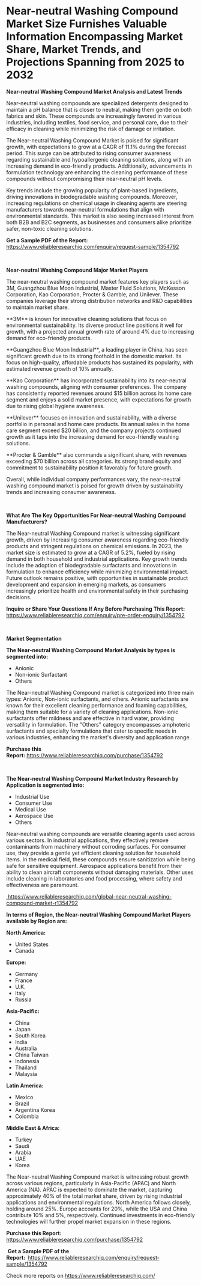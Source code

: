 <p><h1>Near-neutral Washing Compound Market Size Furnishes Valuable Information Encompassing Market Share, Market Trends, and Projections Spanning from 2025 to 2032</h1></p><p><strong>Near-neutral Washing Compound Market Analysis and Latest Trends</strong></p>
<p><p>Near-neutral washing compounds are specialized detergents designed to maintain a pH balance that is closer to neutral, making them gentle on both fabrics and skin. These compounds are increasingly favored in various industries, including textiles, food service, and personal care, due to their efficacy in cleaning while minimizing the risk of damage or irritation.</p><p>The Near-neutral Washing Compound Market is poised for significant growth, with expectations to grow at a CAGR of 11.1% during the forecast period. This surge can be attributed to rising consumer awareness regarding sustainable and hypoallergenic cleaning solutions, along with an increasing demand in eco-friendly products. Additionally, advancements in formulation technology are enhancing the cleaning performance of these compounds without compromising their near-neutral pH levels.</p><p>Key trends include the growing popularity of plant-based ingredients, driving innovations in biodegradable washing compounds. Moreover, increasing regulations on chemical usage in cleaning agents are steering manufacturers towards near-neutral formulations that align with environmental standards. This market is also seeing increased interest from both B2B and B2C segments, as businesses and consumers alike prioritize safer, non-toxic cleaning solutions.</p></p>
<p><strong>Get a Sample PDF of the Report:&nbsp;</strong> <a href="https://www.reliableresearchiq.com/enquiry/request-sample/1354792?utm_campaign=104&utm_medium=2&utm_source=Github&utm_content=ia&utm_term=04022025&utm_id=near-neutral-washing-compound">https://www.reliableresearchiq.com/enquiry/request-sample/1354792</a></p>
<p>&nbsp;</p>
<p><strong>Near-neutral Washing Compound Major Market Players</strong></p>
<p><p>The near-neutral washing compound market features key players such as 3M, Guangzhou Blue Moon Industrial, Master Fluid Solutions, McKesson Corporation, Kao Corporation, Procter & Gamble, and Unilever. These companies leverage their strong distribution networks and R&D capabilities to maintain market share.</p><p>**3M** is known for innovative cleaning solutions that focus on environmental sustainability. Its diverse product line positions it well for growth, with a projected annual growth rate of around 4% due to increasing demand for eco-friendly products.</p><p>**Guangzhou Blue Moon Industrial**, a leading player in China, has seen significant growth due to its strong foothold in the domestic market. Its focus on high-quality, affordable products has sustained its popularity, with estimated revenue growth of 10% annually.</p><p>**Kao Corporation** has incorporated sustainability into its near-neutral washing compounds, aligning with consumer preferences. The company has consistently reported revenues around $15 billion across its home care segment and enjoys a solid market presence, with expectations for growth due to rising global hygiene awareness.</p><p>**Unilever** focuses on innovation and sustainability, with a diverse portfolio in personal and home care products. Its annual sales in the home care segment exceed $20 billion, and the company projects continued growth as it taps into the increasing demand for eco-friendly washing solutions.</p><p>**Procter & Gamble** also commands a significant share, with revenues exceeding $70 billion across all categories. Its strong brand equity and commitment to sustainability position it favorably for future growth.</p><p>Overall, while individual company performances vary, the near-neutral washing compound market is poised for growth driven by sustainability trends and increasing consumer awareness.</p></p>
<p>&nbsp;</p>
<p><strong>What Are The Key Opportunities For Near-neutral Washing Compound Manufacturers?</strong></p>
<p><p>The Near-neutral Washing Compound market is witnessing significant growth, driven by increasing consumer awareness regarding eco-friendly products and stringent regulations on chemical emissions. In 2023, the market size is estimated to grow at a CAGR of 5.2%, fueled by rising demand in both household and industrial applications. Key growth trends include the adoption of biodegradable surfactants and innovations in formulation to enhance efficiency while minimizing environmental impact. Future outlook remains positive, with opportunities in sustainable product development and expansion in emerging markets, as consumers increasingly prioritize health and environmental safety in their purchasing decisions.</p></p>
<p><strong>Inquire or Share Your Questions If Any Before Purchasing This Report:</strong> <a href="https://www.reliableresearchiq.com/enquiry/pre-order-enquiry/1354792?utm_campaign=104&utm_medium=2&utm_source=Github&utm_content=ia&utm_term=04022025&utm_id=near-neutral-washing-compound">https://www.reliableresearchiq.com/enquiry/pre-order-enquiry/1354792</a></p>
<p>&nbsp;</p>
<p><strong>Market Segmentation</strong></p>
<p><strong>The Near-neutral Washing Compound Market Analysis by types is segmented into:</strong></p>
<p><ul><li>Anionic</li><li>Non-ionic Surfactant</li><li>Others</li></ul></p>
<p><p>The Near-neutral Washing Compound market is categorized into three main types: Anionic, Non-ionic surfactants, and others. Anionic surfactants are known for their excellent cleaning performance and foaming capabilities, making them suitable for a variety of cleaning applications. Non-ionic surfactants offer mildness and are effective in hard water, providing versatility in formulation. The "Others" category encompasses amphoteric surfactants and specialty formulations that cater to specific needs in various industries, enhancing the market's diversity and application range.</p></p>
<p><strong>Purchase this Report:&nbsp;</strong><a href="https://www.reliableresearchiq.com/purchase/1354792?utm_campaign=104&utm_medium=2&utm_source=Github&utm_content=ia&utm_term=04022025&utm_id=near-neutral-washing-compound">https://www.reliableresearchiq.com/purchase/1354792</a></p>
<p>&nbsp;</p>
<p><strong>The Near-neutral Washing Compound Market Industry Research by Application is segmented into:</strong></p>
<p><ul><li>Industrial Use</li><li>Consumer Use</li><li>Medical Use</li><li>Aerospace Use</li><li>Others</li></ul></p>
<p><p>Near-neutral washing compounds are versatile cleaning agents used across various sectors. In industrial applications, they effectively remove contaminants from machinery without corroding surfaces. For consumer use, they provide a gentle yet efficient cleaning solution for household items. In the medical field, these compounds ensure sanitization while being safe for sensitive equipment. Aerospace applications benefit from their ability to clean aircraft components without damaging materials. Other uses include cleaning in laboratories and food processing, where safety and effectiveness are paramount.</p></p>
<p><a href="https://www.reliableresearchiq.com/global-near-neutral-washing-compound-market-r1354792?utm_campaign=104&utm_medium=2&utm_source=Github&utm_content=ia&utm_term=04022025&utm_id=near-neutral-washing-compound">&nbsp;https://www.reliableresearchiq.com/global-near-neutral-washing-compound-market-r1354792</a></p>
<p><strong>In terms of Region, the Near-neutral Washing Compound Market Players available by Region are:</strong></p>
<p>
    <p> <strong> North America: </strong>
        <ul>
            <li>United States</li>
            <li>Canada</li>
        </ul>
        </p> 
    <p> <strong> Europe: </strong>
        <ul>
            <li>Germany</li>
            <li>France</li>
            <li>U.K.</li>
            <li>Italy</li>
            <li>Russia</li>
        </ul>
        </p> 
    <p> <strong> Asia-Pacific: </strong>
        <ul>
            <li>China</li>
            <li>Japan</li>
            <li>South Korea</li>
            <li>India</li>
            <li>Australia</li>
            <li>China Taiwan</li>
            <li>Indonesia</li>
            <li>Thailand</li>
            <li>Malaysia</li>
        </ul>
        </p> 
    <p> <strong> Latin America: </strong>
        <ul>
            <li>Mexico</li>
            <li>Brazil</li>
            <li>Argentina Korea</li>
            <li>Colombia</li>
        </ul>
        </p> 
    <p> <strong> Middle East & Africa: </strong>
        <ul>
            <li>Turkey</li>
            <li>Saudi</li>
            <li>Arabia</li>
            <li>UAE</li>
            <li>Korea</li>
        </ul>
    </p>
    </p>
<p><p>The Near-neutral Washing Compound market is witnessing robust growth across various regions, particularly in Asia-Pacific (APAC) and North America (NA). APAC is expected to dominate the market, capturing approximately 40% of the total market share, driven by rising industrial applications and environmental regulations. North America follows closely, holding around 25%. Europe accounts for 20%, while the USA and China contribute 10% and 5%, respectively. Continued investments in eco-friendly technologies will further propel market expansion in these regions.</p></p>
<p><strong>Purchase this Report: </strong><a href="https://www.reliableresearchiq.com/purchase/1354792?utm_campaign=104&utm_medium=2&utm_source=Github&utm_content=ia&utm_term=04022025&utm_id=near-neutral-washing-compound">https://www.reliableresearchiq.com/purchase/1354792</a></p>
<p>&nbsp;<strong>Get a Sample PDF of the Report:&nbsp;&nbsp;</strong><a href="https://www.reliableresearchiq.com/enquiry/request-sample/1354792?utm_campaign=104&utm_medium=2&utm_source=Github&utm_content=ia&utm_term=04022025&utm_id=near-neutral-washing-compound">https://www.reliableresearchiq.com/enquiry/request-sample/1354792</a></p>
<p><strong></strong></p>
<p>Check more reports on <a href="https://www.reliableresearchiq.com/?utm_campaign=104&utm_medium=2&utm_source=Github&utm_content=ia&utm_term=04022025&utm_id=near-neutral-washing-compound">https://www.reliableresearchiq.com/</a></p>